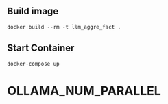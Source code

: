 

## Build image
```
docker build --rm -t llm_aggre_fact .
```

## Start Container

``` shell
docker-compose up
```

# OLLAMA_NUM_PARALLEL